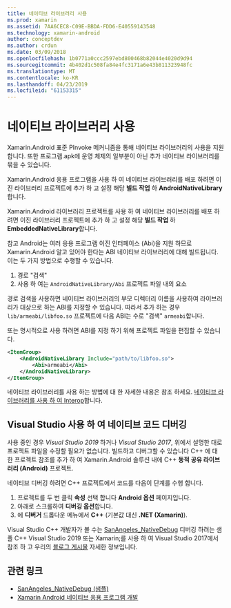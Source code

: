 ```yaml
---
title: 네이티브 라이브러리 사용
ms.prod: xamarin
ms.assetid: 7AA6CEC8-C09E-BBDA-FDD6-E40559143548
ms.technology: xamarin-android
author: conceptdev
ms.author: crdun
ms.date: 03/09/2018
ms.openlocfilehash: 1b0771a0ccc2597ebd800468b82044e4020d9d94
ms.sourcegitcommit: 4b402d1c508fa84e4fc3171a6e43b811323948fc
ms.translationtype: MT
ms.contentlocale: ko-KR
ms.lasthandoff: 04/23/2019
ms.locfileid: "61153315"
---
```

# <a name="using-native-libraries"></a>네이티브 라이브러리 사용

Xamarin.Android 표준 PInvoke 메커니즘을 통해 네이티브 라이브러리의 사용을 지원 합니다. 또한 프로그램.apk에 운영 체제의 일부분이 아닌 추가 네이티브 라이브러리를 묶을 수 있습니다.

Xamarin.Android 응용 프로그램을 사용 하 여 네이티브 라이브러리를 배포 하려면 이진 라이브러리 프로젝트에 추가 하 고 설정 해당 **빌드 작업** 하 **AndroidNativeLibrary**합니다.

Xamarin.Android 라이브러리 프로젝트를 사용 하 여 네이티브 라이브러리를 배포 하려면 이진 라이브러리 프로젝트에 추가 하 고 설정 해당 **빌드 작업** 하 **EmbeddedNativeLibrary**합니다.

참고 Android는 여러 응용 프로그램 이진 인터페이스 (Abi)을 지원 하므로 Xamarin.Android 알고 있어야 한다는 ABI 네이티브 라이브러리에 대해 빌드됩니다.
이는 두 가지 방법으로 수행할 수 있습니다.

1.  경로 "검색"
1.  사용 하 여는 `AndroidNativeLibrary/Abi` 프로젝트 파일 내의 요소


경로 검색을 사용하면 네이티브 라이브러리의 부모 디렉터리 이름을 사용하여 라이브러리가 대상으로 하는 ABI를 지정할 수 있습니다. 따라서 추가 하는 경우 `lib/armeabi/libfoo.so` 프로젝트에 다음 ABI는 수로 "검색" `armeabi`합니다.

또는 명시적으로 사용 하려면 ABI를 지정 하기 위해 프로젝트 파일을 편집할 수 있습니다.

```xml
<ItemGroup>
    <AndroidNativeLibrary Include="path/to/libfoo.so">
        <Abi>armeabi</Abi>
    </AndroidNativeLibrary>
</ItemGroup>
```

네이티브 라이브러리를 사용 하는 방법에 대 한 자세한 내용은 참조 하세요. [네이티브 라이브러리를 사용 하 여 Interop](https://www.mono-project.com/docs/advanced/pinvoke/)합니다.

## <a name="debugging-native-code-with-visual-studio"></a>Visual Studio 사용 하 여 네이티브 코드 디버깅

사용 중인 경우 *Visual Studio 2019* 하거나 *Visual Studio 2017*, 위에서 설명한 대로 프로젝트 파일을 수정할 필요가 없습니다.
빌드하고 디버그할 수 있습니다 C++ 에 대 한 프로젝트 참조를 추가 하 여 Xamarin.Android 솔루션 내에 C++ **동적 공유 라이브러리 (Android)** 프로젝트.

네이티브 디버깅 하려면 C++ 프로젝트에서 코드를 다음이 단계를 수행 합니다.

1. 프로젝트를 두 번 클릭 **속성** 선택 합니다 **Android 옵션** 페이지입니다.
2. 아래로 스크롤하여 **디버깅 옵션**합니다.
3. 에 **디버거** 드롭다운 메뉴에서 **C++** (기본값 대신 **.NET (Xamarin)**).

Visual Studio C++ 개발자가 볼 수는 [SanAngeles_NativeDebug](https://developer.xamarin.com/samples/monodroid/SanAngeles_NDK/) 디버깅 하려는 샘플 C++ Visual Studio 2019 또는 Xamarin;를 사용 하 여 Visual Studio 2017에서 참조 하 고 우리의 [블로그 게시물](https://blog.xamarin.com/build-and-debug-c-libraries-in-xamarin-android-apps-with-visual-studio-2015/) 자세한 정보입니다.



## <a name="related-links"></a>관련 링크

- [SanAngeles_NativeDebug (샘플)](https://developer.xamarin.com/samples/monodroid/SanAngeles_NDK/)
- [Xamarin Android 네이티브 응용 프로그램 개발](https://blogs.msdn.microsoft.com/vcblog/2015/02/23/developing-xamarin-android-native-applications/)
